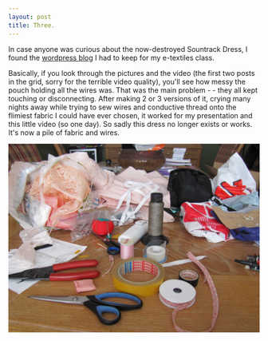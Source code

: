 ```yaml
---
layout: post
title: Three.
---
```


In case anyone was curious about the now-destroyed Sountrack Dress, I found the [wordpress blog](https://wordpress.com/view/cassandradart.wordpress.com) I had to keep for my e-textiles class. 

Basically, if you look through the pictures and the video (the first two posts in the grid, sorry for the terrible video quality), you'll see how messy the pouch holding all the wires was. That was the main problem - - they all kept touching or disconnecting. After making 2 or 3 versions of it, crying many nights away while trying to sew wires and conductive thread onto the flimiest fabric I could have ever chosen, it worked for my presentation and this little video (so one day). So sadly this dress no longer exists or works. It's now a pile of fabric and wires.

![image of dress](https://github.com/cassmarsi/cassmarsi.github.io/blob/master/images/img_9170.jpg)
